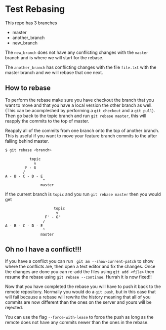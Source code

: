 # Test Rebasing

This repo has 3 branches

- master
- another_branch
- new_branch



The `new_branch` does not have any conflicting changes with the `master` branch and 
is where we will start for the rebase.

The `another_branch` has conflicting changes with the file `file.txt` with the master branch and we will rebase that one next. 


## How to rebase


To perform the rebase make sure you have checkout the branch that you want to move and that you have a local version the other branch as well. (This can be acompleshed by performing a `git checkout` and a `git pull`). Then go back to the topic branch and run `git rebase master`, this will reapply the commits to the top of master. 





Reapply all of the commits from one branch onto the top of another branch. This is useful if you want to move your feature branch commits to the after falling behind master.

```bash
$ git rebase <branch>
```


```
		   topic
			 v
		 F - G 
		/
A - B - C - D - E
	 			 ^
	 			master
```

If the current branch is `topic` and you run `git rebase master`
then you would get 

```
		   			  topic
			 		   v
		   		  F' - G' 
				 /
A - B - C - D - E
	 			 ^
	 			master
```



## Oh no I have a conflict!!!


If you have a conflict you can run ` git am --show-current-patch` to show where the conflicts are, then open a text editor and fix the changes. Once the changes are done you can re-add the files using `git add <file>` then resume the rebase using `git rebase --continue`. Hurrah it is now fixed!!


Now that you have completed the rebase you will have to push it back to the remote repository. Normally you would do a `git push`, but in this case that will fail because a rebase will rewrite the history meaning that all of you commits are now different than the ones on the server and yours will be rejected. 

You can use the flag `--force-with-lease` to force the push as long as the remote does not have any commits newer than the ones in the rebase. 